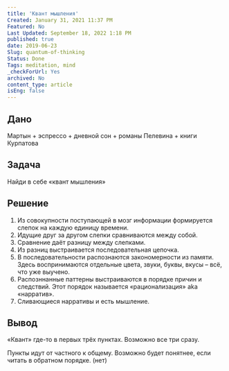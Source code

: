 ```yaml
---
title: 'Квант мышления'
Created: January 31, 2021 11:37 PM
Featured: No
Last Updated: September 18, 2022 1:18 PM
published: true
date: 2019-06-23
Slug: quantum-of-thinking
Status: Done
Tags: meditation, mind
_checkForUrl: Yes
archived: No
content_type: article
isEng: false
---
```


## Дано

Мартын + эспрессо + дневной сон + романы Пелевина + книги Курпатова

## Задача

Найди в себе «квант мышления»

## Решение

1. Из совокупности поступающей в мозг информации формируется слепок на каждую единицу времени.
2. Идущие друг за другом слепки сравниваются между собой.
3. Сравнение даёт разницу между слепками.
4. Из разниц выстраивается последовательная цепочка.
5. В последовательности распознаются закономерности из памяти. Здесь воспринимаются отдельные цвета, звуки, буквы, вкусы – всё, что уже выучено.
6. Распозннанные паттерны выстраиваются в порядке причин и следствий. Этот порядок называется «рационализация» aka «нарратив».
7. Сливающиеся нарративы и есть мышление.

## Вывод

«Квант» где-то в первых трёх пунктах. Возможно все три сразу.

Пункты идут от частного к общему. Возможно будет понятнее, если читать в обратном порядке. (нет)
